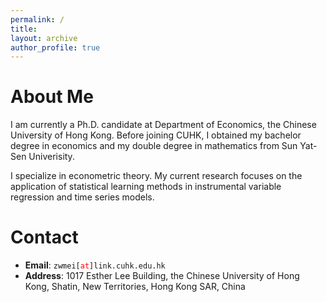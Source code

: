 ```yaml
---
permalink: /
title: 
layout: archive
author_profile: true
---
```




# About Me

I am currently a Ph.D. candidate at Department of Economics, the Chinese University of Hong Kong. Before joining CUHK, I obtained my bachelor degree in economics and my double degree in mathematics from Sun Yat-Sen Univerisity. 

I specialize in econometric theory. My current research focuses on the application of statistical learning methods in instrumental variable regression and time series models. 



# Contact 

* **Email**: <span>`zwmei[`</span><span style="color:red">`at`</span><span>`]link.cuhk.edu.hk`</span>
* **Address**: 1017 Esther Lee Building, the Chinese University of Hong Kong, Shatin, New Territories, Hong Kong SAR, China

